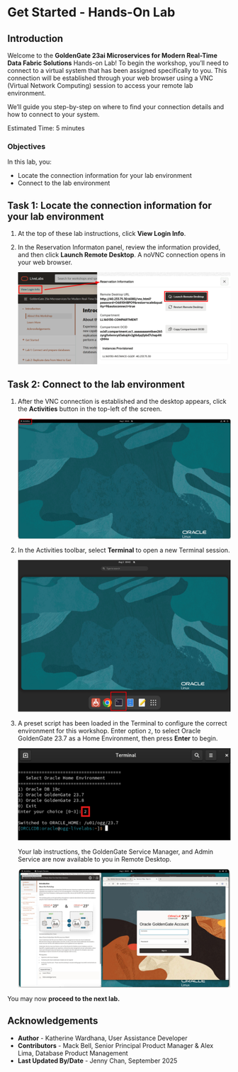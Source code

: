 # Get Started - Hands-On Lab
## Introduction

Welcome to the **GoldenGate 23ai Microservices for Modern Real-Time Data Fabric Solutions** Hands-on Lab! To begin the workshop, you’ll need to connect to a virtual system that has been assigned specifically to you. This connection will be established through your web browser using a VNC (Virtual Network Computing) session to access your remote lab environment.

We’ll guide you step-by-step on where to find your connection details and how to connect to your system.

Estimated Time: 5 minutes

### Objectives

In this lab, you:

* Locate the connection information for your lab environment
* Connect to the lab environment

## Task 1: Locate the connection information for your lab environment

1.  At the top of these lab instructions, click **View Login Info**.

2.  In the Reservation Informaton panel, review the information provided, and then click **Launch Remote Desktop**. A noVNC connection opens in your web browser.

    ![Reservation information panel](./images/01-01-view-login-info.png " ")

## Task 2: Connect to the lab environment

1.  After the VNC connection is established and the desktop appears, click the **Activities** button in the top-left of the screen.

    ![Click Activities on VCN](./images/01-02-activities.png " ")

2.  In the Activities toolbar, select **Terminal** to open a new Terminal session.

    ![Open Terminal](./images/01-03-open-terminal.png " ")

3.  A preset script has been loaded in the Terminal to configure the correct environment for this workshop. Enter option `2`, to select Oracle GoldenGate 23.7 as a Home Environment, then press **Enter** to begin.

    ![Select Oracle Home Environment](./images/01-04-home-environment.png " ")

    Your lab instructions, the GoldenGate Service Manager, and Admin Service are now available to you in Remote Desktop. 

    ![Tabs open to access lab instructions](./images/01-05-lab-instructions.png " ")

You may now **proceed to the next lab.**

## Acknowledgements
* **Author** - Katherine Wardhana, User Assistance Developer
* **Contributors** - Mack Bell, Senior Principal Product Manager & Alex Lima, Database Product Management
* **Last Updated By/Date** - Jenny Chan, September 2025